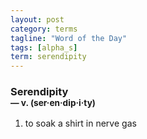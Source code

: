 ```yaml
---
layout: post
category: terms
tagline: "Word of the Day"
tags: [alpha_s]
term: serendipity
---
```


<h3>Serendipity<br/> <small>&mdash; v. (ser<span>&middot;</span>en<span>&middot;</span>dip<span>&middot;</span>i<span>&middot;</span>ty)</small></h3>
<p><ol><li>to soak a shirt in nerve gas</li>
</ol></p>
